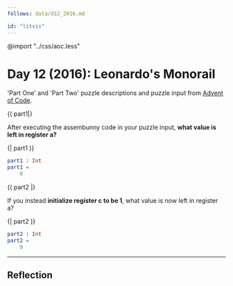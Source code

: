 ```yaml
---
follows: data/d12_2016.md

id: "litvis"
---
```


@import "../css/aoc.less"

# Day 12 (2016): Leonardo's Monorail

'Part One' and 'Part Two' puzzle descriptions and puzzle input from [Advent of Code](https://adventofcode.com/2016/day/12).

{( part1|}

After executing the assembunny code in your puzzle input, **what value is left in register a?**

{| part1 )}

```elm {l r}
part1 : Int
part1 =
    0
```

{( part2 |}

If you instead **initialize register c to be 1**, what value is now left in register a?

{| part2 )}

```elm {l r}
part2 : Int
part2 =
    0
```

---

## Reflection
